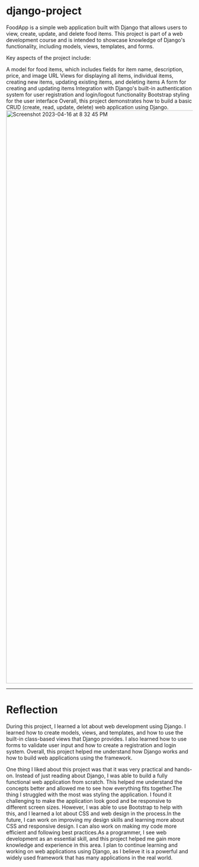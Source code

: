 # django-project

FoodApp is a simple web application built with Django that allows users to view, create, update, and delete food items. This project is part of a web development course and is intended to showcase knowledge of Django's functionality, including models, views, templates, and forms.

Key aspects of the project include:

A model for food items, which includes fields for item name, description, price, and image URL
Views for displaying all items, individual items, creating new items, updating existing items, and deleting items
A form for creating and updating items
Integration with Django's built-in authentication system for user registration and login/logout functionality
Bootstrap styling for the user interface
Overall, this project demonstrates how to build a basic CRUD (create, read, update, delete) web application using Django.
<img width="1544" alt="Screenshot 2023-04-16 at 8 32 45 PM" src="https://user-images.githubusercontent.com/65695200/232371624-1af7a283-0602-4688-af1b-96f1f965d0d3.png">

****
# Reflection


During this project, I learned a lot about web development using Django. I learned how to create models, views, and templates, and how to use the built-in class-based views that Django provides. I also learned how to use forms to validate user input and how to create a registration and login system. Overall, this project helped me understand how Django works and how to build web applications using the framework.

One thing I liked about this project was that it was very practical and hands-on. Instead of just reading about Django, I was able to build a fully functional web application from scratch. This helped me understand the concepts better and allowed me to see how everything fits together.The thing I struggled with the most was styling the application. I found it challenging to make the application look good and be responsive to different screen sizes. However, I was able to use Bootstrap to help with this, and I learned a lot about CSS and web design in the process.In the future, I can work on improving my design skills and learning more about CSS and responsive design. I can also work on making my code more efficient and following best practices.As a programmer, I see web development as an essential skill, and this project helped me gain more knowledge and experience in this area. I plan to continue learning and working on web applications using Django, as I believe it is a powerful and widely used framework that has many applications in the real world.
